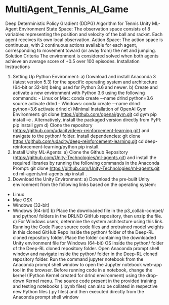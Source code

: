 # MultiAgent_Tennis_AI_Game
Deep Deterministic Policy Gradient (DDPG) Algorithm for Tennis Unity ML-Agent Environment
State Space:
The observation space consists of 8 variables representing the position and velocity of the ball and racket. Each agent receives its own local observation.
Action Space:
The action space is continuous, with 2 continuous actions available for each agent, corresponding to movement toward (or away from) the net and jumping.
Solution Criteria
The environment is considered solved when both agents achieve an average score of +0.5 over 100 episodes.
Installation Instructions
1) Setting Up Python Environment:
a) Download and install Anaconda 3 (latest version 5.3) for the specific operating system and architecture (64-bit or 32-bit) being used for Python 3.6 and newer.
b) Create and activate a new environment with Python 3.6 using the following commands: - Linux or Mac:
conda create --name drlnd python=3.6 source activate drlnd - Windows:
conda create --name drlnd python=3.6 activate drlnd
c) Minimal Installation of OpenAI Gym Environment:
git clone https://github.com/openai/gym.git
cd gym pip install -e . Alternatively, install the packaged version directly from PyPI: pip install gym d) Clone the repository (https://github.com/udacity/deep-reinforcement-learning.git) and navigate to the python/ folder. Install dependencies:
git clone https://github.com/udacity/deep-reinforcement-learning.git cd deep-reinforcement-learning/python pip install.
2) Install Unity ML-Agents:
a) Clone the Github Repository (https://github.com/Unity-Technologies/ml-agents.git) and install the required libraries by running the following commands in the Anaconda Prompt:
git clone https://github.com/Unity-Technologies/ml-agents.git cd ml-agents/ml-agents pip install .
3) Download the Unity Environment:
a) Download the pre-built Unity environment from the following links based on the operating system:
- Linux
- Mac OSX
- Windows (32-bit)
- Windows (64-bit)
b) Place the downloaded file in the p3_collab-compet/ and python/ folders in the DRLND GitHub repository, then unzip the file.
c) For Windows users, determine the system architecture using this link.
Running the Code
Place source code files and pretrained model weights in this cloned GitHub Repo inside the python/ folder of the Deep-RL cloned repository folder.
Place the folder containing the downloaded Unity environment file for Windows (64-bit) OS inside the python/ folder of the Deep-RL cloned repository folder.
Open Anaconda prompt shell window and navigate inside the python/ folder in the Deep-RL cloned repository folder.
Run the command jupyter notebook from the Anaconda prompt shell window to open the Jupyter notebook web-app tool in the browser.
Before running code in a notebook, change the kernel (IPython Kernel created for drlnd environment) using the drop-down Kernel menu.
The source code present in the provided training and testing notebooks (.ipynb files) can also be collated in respective new Python files (.py files) and then executed directly from the Anaconda prompt shell window
